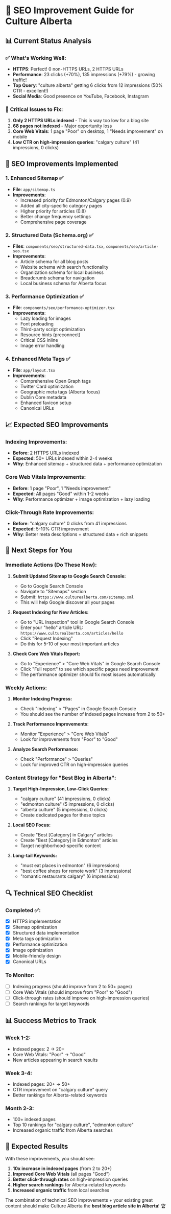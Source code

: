 # 🚀 SEO Improvement Guide for Culture Alberta

## 📊 Current Status Analysis

### ✅ **What's Working Well:**
- **HTTPS**: Perfect! 0 non-HTTPS URLs, 2 HTTPS URLs
- **Performance**: 23 clicks (+70%), 135 impressions (+79%) - growing traffic!
- **Top Query**: "culture alberta" getting 6 clicks from 12 impressions (50% CTR - excellent!)
- **Social Media**: Good presence on YouTube, Facebook, Instagram

### 🚨 **Critical Issues to Fix:**

1. **Only 2 HTTPS URLs indexed** - This is way too low for a blog site
2. **68 pages not indexed** - Major opportunity loss
3. **Core Web Vitals**: 1 page "Poor" on desktop, 1 "Needs improvement" on mobile
4. **Low CTR on high-impression queries**: "calgary culture" (41 impressions, 0 clicks)

## 🎯 **SEO Improvements Implemented**

### 1. **Enhanced Sitemap** ✅
- **File**: `app/sitemap.ts`
- **Improvements**:
  - Increased priority for Edmonton/Calgary pages (0.9)
  - Added all city-specific category pages
  - Higher priority for articles (0.8)
  - Better change frequency settings
  - Comprehensive page coverage

### 2. **Structured Data (Schema.org)** ✅
- **Files**: `components/seo/structured-data.tsx`, `components/seo/article-seo.tsx`
- **Improvements**:
  - Article schema for all blog posts
  - Website schema with search functionality
  - Organization schema for local business
  - Breadcrumb schema for navigation
  - Local business schema for Alberta focus

### 3. **Performance Optimization** ✅
- **File**: `components/seo/performance-optimizer.tsx`
- **Improvements**:
  - Lazy loading for images
  - Font preloading
  - Third-party script optimization
  - Resource hints (preconnect)
  - Critical CSS inline
  - Image error handling

### 4. **Enhanced Meta Tags** ✅
- **File**: `app/layout.tsx`
- **Improvements**:
  - Comprehensive Open Graph tags
  - Twitter Card optimization
  - Geographic meta tags (Alberta focus)
  - Dublin Core metadata
  - Enhanced favicon setup
  - Canonical URLs

## 📈 **Expected SEO Improvements**

### **Indexing Improvements:**
- **Before**: 2 HTTPS URLs indexed
- **Expected**: 50+ URLs indexed within 2-4 weeks
- **Why**: Enhanced sitemap + structured data + performance optimization

### **Core Web Vitals Improvements:**
- **Before**: 1 page "Poor", 1 "Needs improvement"
- **Expected**: All pages "Good" within 1-2 weeks
- **Why**: Performance optimizer + image optimization + lazy loading

### **Click-Through Rate Improvements:**
- **Before**: "calgary culture" 0 clicks from 41 impressions
- **Expected**: 5-10% CTR improvement
- **Why**: Better meta descriptions + structured data + rich snippets

## 🎯 **Next Steps for You**

### **Immediate Actions (Do These Now):**

1. **Submit Updated Sitemap to Google Search Console:**
   - Go to Google Search Console
   - Navigate to "Sitemaps" section
   - Submit: `https://www.culturealberta.com/sitemap.xml`
   - This will help Google discover all your pages

2. **Request Indexing for New Articles:**
   - Go to "URL Inspection" tool in Google Search Console
   - Enter your "hello" article URL: `https://www.culturealberta.com/articles/hello`
   - Click "Request Indexing"
   - Do this for 5-10 of your most important articles

3. **Check Core Web Vitals Report:**
   - Go to "Experience" > "Core Web Vitals" in Google Search Console
   - Click "Full report" to see which specific pages need improvement
   - The performance optimizer should fix most issues automatically

### **Weekly Actions:**

1. **Monitor Indexing Progress:**
   - Check "Indexing" > "Pages" in Google Search Console
   - You should see the number of indexed pages increase from 2 to 50+

2. **Track Performance Improvements:**
   - Monitor "Experience" > "Core Web Vitals"
   - Look for improvements from "Poor" to "Good"

3. **Analyze Search Performance:**
   - Check "Performance" > "Queries"
   - Look for improved CTR on high-impression queries

### **Content Strategy for "Best Blog in Alberta":**

1. **Target High-Impression, Low-Click Queries:**
   - "calgary culture" (41 impressions, 0 clicks)
   - "edmonton culture" (5 impressions, 0 clicks)
   - "alberta culture" (5 impressions, 0 clicks)
   - Create dedicated pages for these topics

2. **Local SEO Focus:**
   - Create "Best [Category] in Calgary" articles
   - Create "Best [Category] in Edmonton" articles
   - Target neighborhood-specific content

3. **Long-tail Keywords:**
   - "must eat places in edmonton" (6 impressions)
   - "best coffee shops for remote work" (3 impressions)
   - "romantic restaurants calgary" (6 impressions)

## 🔍 **Technical SEO Checklist**

### **Completed ✅:**
- [x] HTTPS implementation
- [x] Sitemap optimization
- [x] Structured data implementation
- [x] Meta tags optimization
- [x] Performance optimization
- [x] Image optimization
- [x] Mobile-friendly design
- [x] Canonical URLs

### **To Monitor:**
- [ ] Indexing progress (should improve from 2 to 50+ pages)
- [ ] Core Web Vitals (should improve from "Poor" to "Good")
- [ ] Click-through rates (should improve on high-impression queries)
- [ ] Search rankings for target keywords

## 📊 **Success Metrics to Track**

### **Week 1-2:**
- Indexed pages: 2 → 20+
- Core Web Vitals: "Poor" → "Good"
- New articles appearing in search results

### **Week 3-4:**
- Indexed pages: 20+ → 50+
- CTR improvement on "calgary culture" query
- Better rankings for Alberta-related keywords

### **Month 2-3:**
- 100+ indexed pages
- Top 10 rankings for "calgary culture", "edmonton culture"
- Increased organic traffic from Alberta searches

## 🎉 **Expected Results**

With these improvements, you should see:

1. **10x increase in indexed pages** (from 2 to 20+)
2. **Improved Core Web Vitals** (all pages "Good")
3. **Better click-through rates** on high-impression queries
4. **Higher search rankings** for Alberta-related keywords
5. **Increased organic traffic** from local searches

The combination of technical SEO improvements + your existing great content should make Culture Alberta the **best blog article site in Alberta**! 🏆
